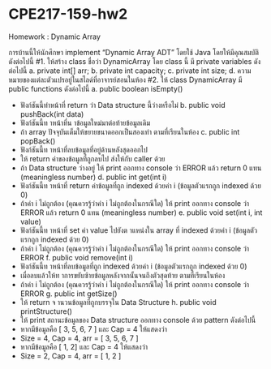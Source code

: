# CPE217-159-hw2
Homework :   Dynamic Array


การบ้านนี้ให้นักศึกษา implement “Dynamic Array ADT” โดยใช้ Java โดยให้มีคุณสมบัติดังต่อไปนี้
#1. ให้สร้าง class ชื่อว่า DynamicArray โดย class นี้ มี private variables ดังต่อไปนี้
a. private int[] arr;
b. private int capacity;
c. private int size;
d. ความหมายของแต่ละตัวแปรอยู่ในสไลด์ที่อาจารย์สอนในห้อง
#2. ให้ class DynamicArray มี public functions ดังต่อไปนี้
a. public boolean isEmpty()
- ฟังก์ชันนี้ทำหน้าที่ return ว่า Data structure นี้ว่างหรือไม่
b. public void pushBack(int data)
 - ฟังก์ชันนี้ท าหน้าที่น าข้อมูลใหม่มาต่อท้ายข้อมูลเดิม
 - ถ้า array ปัจจุบันเต็มให้ขยายขนาดออกเป็นสองเท่า ตามที่เรียนในห้อง
c. public int popBack()
 - ฟังก์ชันนี้ท าหน้าที่ลบข้อมูลที่อยู่ด้านหลังสุดออกไป
 - ให้ return ค่าของข้อมูลที่ถูกลบไป ส่งให้กับ caller ด้วย
 - ถ้า Data structure ว่างอยู่ ให้ print ออกทาง console ว่า ERROR แล้ว return 0 แทน
(meaningless number)
d. public int get(int i)
 - ฟังก์ชันนี้ท าหน้าที่ return ค่าข้อมูลที่ถูก indexed ด้วยค่า i (ข้อมูลตัวแรกถูก indexed ด้วย 0)
 - ถ้าค่า i ไม่ถูกต้อง (คุณควรรู้ว่าค่า i ไม่ถูกต้องในกรณีใด) ให้ print ออกทาง console ว่า ERROR
แล้ว return 0 แทน (meaningless number)
e. public void set(int i, int value)
 - ฟังก์ชันนี้ท าหน้าที่ set ค่า value ไปยังต าแหน่งใน array ที่ indexed ด้วยค่า i (ข้อมูลตัวแรกถูก
indexed ด้วย 0)
 - ถ้าค่า i ไม่ถูกต้อง (คุณควรรู้ว่าค่า i ไม่ถูกต้องในกรณีใด) ให้ print ออกทาง console ว่า ERROR
f. public void remove(int i)
 - ฟังก์ชันนี้ท าหน้าที่ลบข้อมูลที่ถูก indexed ด้วยค่า i (ข้อมูลตัวแรกถูก indexed ด้วย 0)
 - เมื่อลบแล้วให้ท าการขยับซ้ายข้อมูลหลังจากนั้นจนถึงตัวสุดท้าย ตามที่เรียนในห้อง
 - ถ้าค่า i ไม่ถูกต้อง (คุณควรรู้ว่าค่า i ไม่ถูกต้องในกรณีใด) ให้ print ออกทาง console ว่า ERROR
g. public int getSize()
 - ให้ return จ านวนข้อมูลที่ถูกบรรจุใน Data Structure
h. public void printStructure()
 - ให้ print สถานะข้อมูลของ Data structure ออกทาง console ด้วย pattern ดังต่อไปนี้
 - หากมีข้อมูลคือ [ 3, 5, 6, 7 ] และ Cap = 4 ให้แสดงว่า
 - Size = 4, Cap = 4, arr = [ 3, 5, 6, 7 ]
 - หากมีข้อมูลคือ [ 1, 2] และ Cap = 4 ให้แสดงว่า
 - Size = 2, Cap = 4, arr = [ 1, 2 ]
